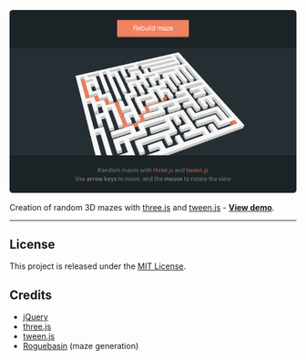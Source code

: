 ![Three Maze](screenshot.png)

Creation of random 3D mazes with [three.js](http://threejs.org/) and [tween.js](https://github.com/sole/tween.js/) - **[View demo](http://johansatge.github.io/three-maze/)**.

---

## License

This project is released under the [MIT License](LICENSE).

## Credits

* [jQuery](http://jquery.com/)
* [three.js](http://threejs.org/)
* [tween.js](http://github.com/sole/tween.js)
* [Roguebasin](http://www.roguebasin.com/index.php?title=Simple_maze#Maze_Generator_in_Javascript) (maze generation)
